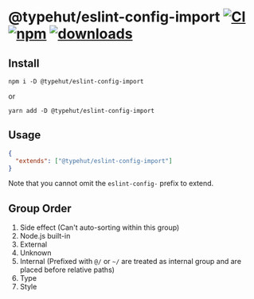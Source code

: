 # @typehut/eslint-config-import [![CI][ci-image]][ci-url] [![npm][npm-image]][npm-url] [![downloads][downloads-image]][downloads-url]

[ci-image]: https://github.com/typehut/eslint-config-import/actions/workflows/ci.yml/badge.svg?branch=main
[ci-url]: https://github.com/typehut/eslint-config-import/actions/workflows/ci.yml
[npm-image]: https://img.shields.io/npm/v/@typehut/eslint-config-import.svg
[npm-url]: https://npmjs.org/package/@typehut/eslint-config-import
[downloads-image]: https://img.shields.io/npm/dm/@typehut/eslint-config-import.svg
[downloads-url]: https://npmjs.org/package/@typehut/eslint-config-import

## Install

```shell
npm i -D @typehut/eslint-config-import
```

or

```shell
yarn add -D @typehut/eslint-config-import
```

## Usage

```json
{
  "extends": ["@typehut/eslint-config-import"]
}
```

Note that you cannot omit the `eslint-config-` prefix to extend.

## Group Order

1. Side effect (Can't auto-sorting within this group)
2. Node.js built-in
3. External
4. Unknown
5. Internal (Prefixed with `@/` or `~/` are treated as internal group and are placed before relative paths)
6. Type
7. Style
